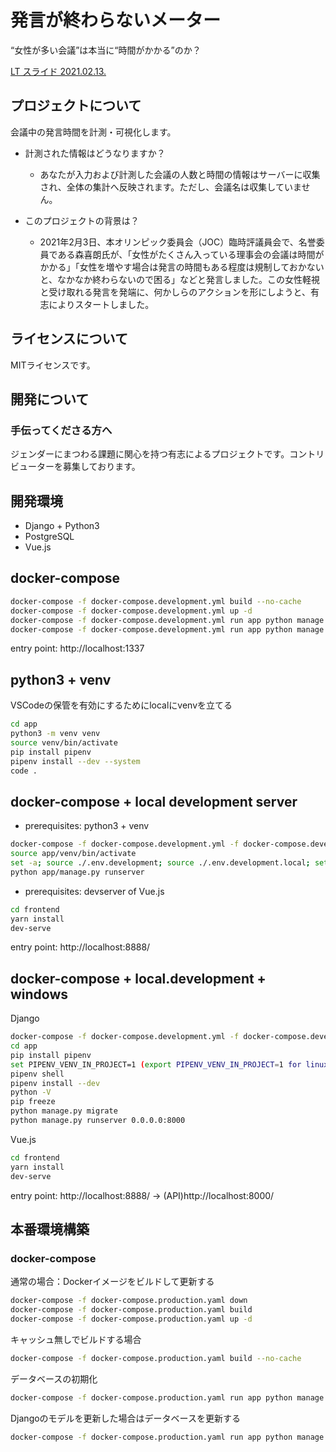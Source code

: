 # 発言が終わらないメーター

“女性が多い会議”は本当に“時間がかかる”のか？

[LT スライド 2021.02.13.](https://speakerdeck.com/mamix1116/owaranai)

## プロジェクトについて

会議中の発言時間を計測・可視化します。

- 計測された情報はどうなりますか？
    - あなたが入力および計測した会議の人数と時間の情報はサーバーに収集され、全体の集計へ反映されます。ただし、会議名は収集していません。

- このプロジェクトの背景は？
    - 2021年2月3日、本オリンピック委員会（JOC）臨時評議員会で、名誉委員である森喜朗氏が、「女性がたくさん入っている理事会の会議は時間がかかる」「女性を増やす場合は発言の時間もある程度は規制しておかないと、なかなか終わらないので困る」などと発言しました。この女性軽視と受け取れる発言を発端に、何かしらのアクションを形にしようと、有志によりスタートしました。

## ライセンスについて
MITライセンスです。


## 開発について
### 手伝ってくださる方へ
ジェンダーにまつわる課題に関心を持つ有志によるプロジェクトです。コントリビューターを募集しております。


## 開発環境

* Django + Python3
* PostgreSQL
* Vue.js

## docker-compose

```sh
docker-compose -f docker-compose.development.yml build --no-cache
docker-compose -f docker-compose.development.yml up -d
docker-compose -f docker-compose.development.yml run app python manage.py flush --no-input
docker-compose -f docker-compose.development.yml run app python manage.py migrate
```

entry point: http://localhost:1337

## python3 + venv

VSCodeの保管を有効にするためにlocalにvenvを立てる

```sh
cd app
python3 -m venv venv
source venv/bin/activate
pip install pipenv
pipenv install --dev --system
code .
```

## docker-compose + local development server

- prerequisites: python3 + venv

```sh
docker-compose -f docker-compose.development.yml -f docker-compose.development.local.yml up -d --build
source app/venv/bin/activate
set -a; source ./.env.development; source ./.env.development.local; set +a
python app/manage.py runserver
```

- prerequisites: devserver of Vue.js

```sh
cd frontend
yarn install
dev-serve
```

entry point: http://localhost:8888/

## docker-compose + local.development + windows

Django
```sh
docker-compose -f docker-compose.development.yml -f docker-compose.development.local.yml up -d db
cd app
pip install pipenv
set PIPENV_VENV_IN_PROJECT=1 (export PIPENV_VENV_IN_PROJECT=1 for linux )
pipenv shell
pipenv install --dev
python -V
pip freeze
python manage.py migrate
python manage.py runserver 0.0.0.0:8000 
```

Vue.js
```sh
cd frontend
yarn install
dev-serve
```

entry point: http://localhost:8888/ -> (API)http://localhost:8000/


## 本番環境構築

### docker-compose

通常の場合：Dockerイメージをビルドして更新する
```sh
docker-compose -f docker-compose.production.yaml down
docker-compose -f docker-compose.production.yaml build
docker-compose -f docker-compose.production.yaml up -d
```

キャッシュ無しでビルドする場合
```sh
docker-compose -f docker-compose.production.yaml build --no-cache
```

データベースの初期化
```sh
docker-compose -f docker-compose.production.yaml run app python manage.py flush --no-input
```

Djangoのモデルを更新した場合はデータベースを更新する
```sh
docker-compose -f docker-compose.production.yaml run app python manage.py migrate
```
